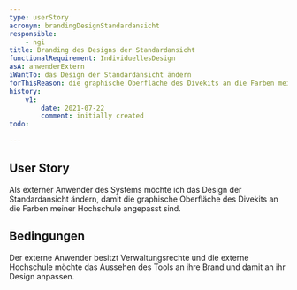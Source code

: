 ```yaml
---
type: userStory
acronym: brandingDesignStandardansicht
responsible:
    - ngi
title: Branding des Designs der Standardansicht
functionalRequirement: IndividuellesDesign
asA: anwenderExtern
iWantTo: das Design der Standardansicht ändern
forThisReason: die graphische Oberfläche des Divekits an die Farben meiner Hochschule angepasst sind
history:
    v1:
        date: 2021-07-22
        comment: initially created
todo:
    
---
```


## User Story
Als externer Anwender des Systems möchte ich das Design der Standardansicht ändern, damit die graphische Oberfläche des Divekits an die Farben meiner Hochschule angepasst sind.

## Bedingungen
Der externe Anwender besitzt Verwaltungsrechte und die externe Hochschule möchte das Aussehen des Tools an ihre Brand und damit an ihr Design anpassen.